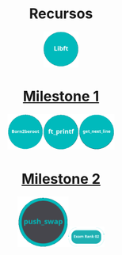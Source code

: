 
<h1 align="center" width="100%">Recursos</h1>
<p align="center" width="100%"><a href="0/"><img src="../documentation/0/libft.png" width="72" /></p>
  
<h1 align="center"><a href="milestone_1">Milestone 1</a></h1>

<p align="center" width="100%"><a href="milestone_1/"><img src="../documentation/milestone_1/born2beroot.png" width="72" /><a/><a href="milestone_1/"><img src="../documentation/milestone_1/ft_printf.png" width="72" /></a><a href="milestone_1/"><img src="../documentation/milestone_1/get_next_line.png" width="72" /></a></p>

<h1 align="center"><a href="milestone_1">Milestone 2</a></h1>

<p align="center" width="100%"><a href="milestone_2/"><img src="../documentation/milestone_2/push_swap.png" width="102" /><a/><a href="milestone_2/"><img src="../documentation/milestone_2/examrank02.png" width="72" /><a/>
